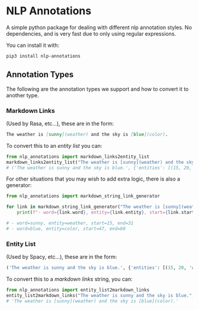 # NLP Annotations

A simple python package for dealing with different nlp annotation styles.
No dependencies, and is very fast due to only using regular expressions.

You can install it with:

```bash
pip3 install nlp-annotations
```

## Annotation Types

The following are the annotation types we support and how to convert it to
another type.

### Markdown Links

(Used by Rasa, etc...), these are in the form:

```markdown
The weather is [sunny](weather) and the sky is [blue](color).
```

To convert this to an _entity list_ you can:

```python
from nlp_annotations import markdown_links2entity_list
markdown_links2entity_list("The weather is [sunny](weather) and the sky is [blue](color).")
# ('The weather is sunny and the sky is blue.', {'entities': [(15, 20, 'weather'), (36, 40, 'color')]})
```

For other situations that you may wish to add extra logic, there is also a generator:

```python
from nlp_annotations import markdown_string_link_generator

for link in markdown_string_link_generator("The weather is [sunny](weather) and the sky is [blue](color)."):
    print(f"- word={link.word}, entity={link.entity}, start={link.start}, end={link.end}")

# - word=sunny, entity=weather, start=15, end=31
# - word=blue, entity=color, start=47, end=60
```

### Entity List

(Used by Spacy, etc...), these are in the form:

```python
('The weather is sunny and the sky is blue.', {'entities': [(15, 20, 'weather'), (36, 40, 'color')]})
```

To convert this to a _markdown links_ string, you can:

```python
from nlp_annotations import entity_list2markdown_links
entity_list2markdown_links("The weather is sunny and the sky is blue.", [(15, 20, 'weather'), (36, 40, 'color')])
# 'The weather is [sunny](weather) and the sky is [blue](color).'
```

